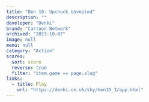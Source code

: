 ```yaml
---
title: "Ben 10: Upchuck Unveiled"
description: ""
developer: "Denki"
brand: "Cartoon Network"
archived: "2023-10-07"
image: null
menu: null
category: "Action"
scores:
  sort: score
  reverse: true
  filter: "item.game == page.slug"
links:
  - title: Play
    url: "https://denki.co.uk/sky/ben10_3/app.html"
---
```


